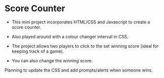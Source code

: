 <h1>Score Counter </h1> 

- This mini project incorporates HTML/CSS and Javascript to create a score counter. 
- Also played around with a colour changer interval in CSS.

- The project allows two players to click to the set winning score (ideal for keeping track of a game).
- You can also change the winning score.



Planning to update the CSS and add prompts/alerts when someone wins.



